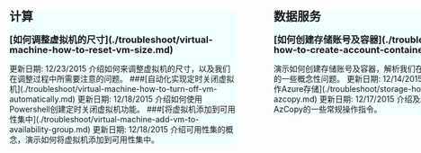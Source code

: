    <div style="width:880px;  ">
            <div style="width:428px;margin-right:42px;display:inline-block;">
                <div style="width:404px;background-color:azure;line-height:18px; font-size:14px;margin-top:60px; ">
                    <h2>计算</h2>
                    <h3>[如何调整虚拟机的尺寸](./troubleshoot/virtual-machine-how-to-reset-vm-size.md)</h3>
                    更新日期: 12/23/2015
                    介绍如何来调整虚拟机的尺寸，以及我们在调整过程中所需要注意的问题。
                    ###[自动化实现定时关闭虚拟机](./troubleshoot/virtual-machine-how-to-turn-off-vm-automatically.md)
                    更新日期: 12/18/2015
                    介绍如何使用Powershell创建定时关闭虚拟机功能。
                    ###[将虚拟机添加到可用性集中](./troubleshoot/virtual-machine-add-vm-to-availability-group.md)
                    更新日期: 12/18/2015
                    介绍可用性集的概念，演示如何将虚拟机添加到可用性集中。</div>
            </div>
            <div style="width:410px;float:right">
                <div style="width: 404px; background-color: azure; line-height: 18px; font-size: 14px; margin-top: 60px;  ">
                    <h2>数据服务</h2>
                    <h3>
                        [如何创建存储账号及容器](./troubleshoot/storage-how-to-create-account-container.md)
                    </h3>
                    演示如何创建存储账号及容器，解析我们在创建过程中需要注意的一些概念性问题。
                    更新日期: 12/14/2015
                    ###[通过AzCopy操作Azure存储](./troubleshoot/storage-how-to-use-azcopy.md)
                    更新日期: 12/17/2015
                    介绍及AzCopy，演示AzCopy的一些常规操作指令。
                </div>
            </div>
        </div>